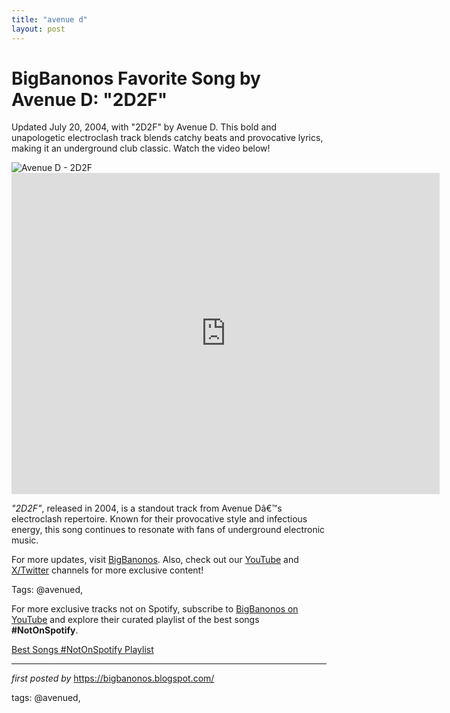 ```yaml
---
title: "avenue d"
layout: post
---
```

<!-- Title of the Post -->
<h1 >BigBanonos Favorite Song by Avenue D: "2D2F"</h1> <!-- Introductory Text -->
<p >Updated July 20, 2004, with "2D2F" by Avenue D. This bold and unapologetic electroclash track blends catchy beats and provocative lyrics, making it an underground club classic. Watch the video below!</p> <!-- Featured Image -->
<div > <img src="https://i.scdn.co/image/ab6761610000e5ebbf7bfde562f8a508f9e6bd6a" alt="Avenue D - 2D2F" />
</div> <!-- YouTube Video Embed -->
<div > <iframe width="685" height="514" src="https://www.youtube.com/embed/xR20tjZEUww" title="Avenue D - 2D2F" frameborder="0" allow="accelerometer; autoplay; clipboard-write; encrypted-media; gyroscope; picture-in-picture; web-share" referrerpolicy="strict-origin-when-cross-origin" allowfullscreen></iframe>
</div> <!-- Song Information -->
<div > <p><em>"2D2F"</em>, released in 2004, is a standout track from Avenue Dâ€™s electroclash repertoire. Known for their provocative style and infectious energy, this song continues to resonate with fans of underground electronic music.</p>
</div> <!-- Footer Links -->
<div > <p>For more updates, visit <a href="https://bigbanonos.blogspot.com/" target="_blank">BigBanonos</a>. Also, check out our <a href="https://www.youtube.com/@BigBanonos" target="_blank">YouTube</a> and <a href="https://x.com/bigbanonos" target="_blank">X/Twitter</a> channels for more exclusive content!</p>
</div> <!-- Tags -->
<p >Tags: @avenued,</p>


<!--Subscribe and Playlist Links-->
<div>
    <p>For more exclusive tracks not on Spotify, subscribe to <a href="https://www.youtube.com/@BigBanonos" target="_blank">BigBanonos on YouTube</a> and explore their curated playlist of the best songs <strong>#NotOnSpotify</strong>.</p>
    <p><a href="https://www.youtube.com/playlist?list=PLtuNtuTatqI0kFahUCbtbfenC_ET5O_tr" target="_blank">Best Songs #NotOnSpotify Playlist<br /></a></p></div>

<hr />

<p><em>first posted by</em> <a href="https://bigbanonos.blogspot.com/" rel="noopener" target="_new">https://bigbanonos.blogspot.com/</a></p>

<p>tags: @avenued,</p>
